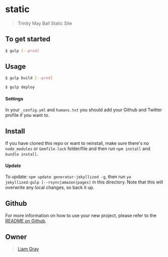 # static

> Trinity May Ball Static Site

## To get started

```sh
$ gulp [--prod]
```

## Usage

```sh
$ gulp build [--prod]
```

```sh
$ gulp deploy
```

#### Settings
In your `_config.yml` and `humans.txt` you should add your Github and Twitter profile if you want to.

## Install
If you have cloned this repo or want to reinstall, make sure there&#39;s no `node_modules` or `Gemfile.lock` folder/file and then run `npm install` and
`bundle install`.

#### Update
To update: `npm update generator-jekyllized -g`, then run `yo jekyllized:gulp [--rsync|amazon|pages]` in this directory. Note that this will overwrite any local changes, so back it up.

## Github
For more information on how to use your new project, please refer to the [README on Github](https://github.com/sondr3/generator-jekyllized).

## Owner

> [Liam Gray](https://trinityball.co.uk)
